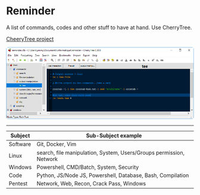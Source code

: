 
# Reminder
A list of commands, codes and other stuff to have at hand. Use CherryTree. 

[CheeryTree project](https://github.com/giuspen/cherrytree)

<img src="https://github.com/Themercee/reminder/raw/master/example.png" title="An example from CherryTree" />


----------


| Subject | Sub-Subject example |
|--|--|
| Software | Git, Docker, Vim |
| Linux | search, file manipulation, System, Users/Groups permission, Network|
| Windows | Powershell, CMD/Batch, System, Security|
| Code | Python, JS/Node JS, Powershell, Database, Bash, Compilation|
| Pentest | Network, Web, Recon, Crack Pass, Windows|



